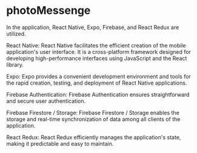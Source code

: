 # photoMessenge
In the application, React Native, Expo, Firebase, and React Redux are utilized.

React Native:
React Native facilitates the efficient creation of the mobile application's user interface. It is a cross-platform framework designed for developing high-performance interfaces using JavaScript and the React library.

Expo:
Expo provides a convenient development environment and tools for the rapid creation, testing, and deployment of React Native applications.

Firebase Authentication:
Firebase Authentication ensures straightforward and secure user authentication.

Firebase Firestore / Storage:
Firebase Firestore / Storage enables the storage and real-time synchronization of data among all clients of the application.

React Redux:
React Redux efficiently manages the application's state, making it predictable and easy to maintain.
